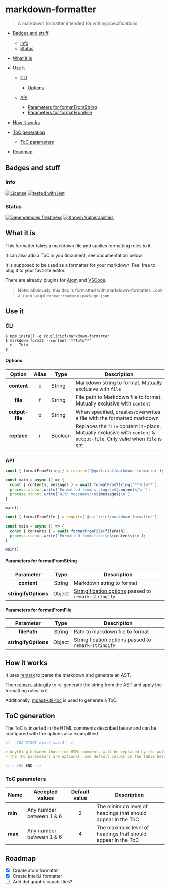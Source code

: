 # markdown-formatter

> A markdown formatter intended for writing specifications

<!-- TOC START min:2 max: 4 -->

* [Badges and stuff](#badges-and-stuff)

  * [Info](#info)
  * [Status](#status)

* [What it is](#what-it-is)

* [Use it](#use-it)

  * [CLI](#cli)

    * [Options](#options)

  * [API](#api)

    * [Parameters for formatFromString](#parameters-for-formatfromstring)
    * [Parameters for formatFromFile](#parameters-for-formatfromfile)

* [How it works](#how-it-works)

* [ToC generation](#toc-generation)

  * [ToC parameters](#toc-parameters)

* [Roadmap](#roadmap)

<!-- TOC END -->

## Badges and stuff

### Info

[![License](https://img.shields.io/badge/License-Apache%202.0-blue.svg)](https://opensource.org/licenses/Apache-2.0)
[![tested with jest](https://img.shields.io/badge/tested_with-jest-99424f.svg)](https://github.com/facebook/jest)

### Status

[![Dependencies freshness](https://img.shields.io/depfu/quilicicf/markdown-formatter)](https://depfu.com/repos/github/quilicicf/markdown-formatter)
[![Known Vulnerabilities](https://snyk.io/test/github/quilicicf/markdown-formatter/badge.svg)](https://snyk.io/test/github/quilicicf/markdown-formatter)

## What it is

This formatter takes a markdown file and applies formatting rules to it.

It can also add a ToC in you document, see documentation below.

It is supposed to be used as a formatter for your markdown. Feel free to plug it to your favorite editor.

There are already plugins for [Atom](https://atom.io/packages/markdown-spec-formatter) and [VSCode](https://marketplace.visualstudio.com/items?itemName=quilicicf.markdown-spec-formatter).

> Note: obviously, this doc is formatted with markdown-formatter. Look at npm script `format:readme` in `package.json`.

## Use it

### CLI

```shell
$ npm install -g @quilicicf/markdown-formatter
$ markdown-format --content '**Toto**'
  > __Toto__
$
```

#### Options

|      Option     | Alias | Type    | Description                                                                                                            |
| :-------------: | :---: | ------- | ---------------------------------------------------------------------------------------------------------------------- |
|   __content__   |   c   | String  | Markdown string to format. Mutually exclusive with `file`                                                              |
|     __file__    |   f   | String  | File path to Markdown file to format. Mutually exclusive with `content`                                                |
| __output-file__ |   o   | String  | When specified, creates/overwrites a file with the formatted markdown                                                  |
|   __replace__   |   r   | Boolean | Replaces the `file` content in-place. Mutually exclusive with `content` & `output-file`. Only valid when `file` is set |

### API

```js
const { formatFromString } = require('@quilicicf/markdown-formatter');

const main = async () => {
  const { contents, messages } = await formatFromString('**Toto**');
  process.stdout.write(`Formatted from string:\n${contents}\n`);
  process.stdout.write(`With messages:\n${messages}\n`);
}

main();
```

```js
const { formatFromFile } = require('@quilicicf/markdown-formatter');

const main = async () => {
  const { contents } = await formatFromFile(filePath);
  process.stdout.write(`Formatted from file:\n${contents}\n`);
}

main();
```

#### Parameters for formatFromString

|       Parameter      |  Type  | Description                                                                                                                          |
| :------------------: | :----: | ------------------------------------------------------------------------------------------------------------------------------------ |
|      __content__     | String | Markdown string to format                                                                                                            |
| __stringifyOptions__ | Object | [Stringification options](https://github.com/remarkjs/remark/tree/master/packages/remark-stringify#api) passed to `remark-stringify` |

#### Parameters for formatFromFile

|       Parameter      |  Type  | Description                                                                                                                          |
| :------------------: | :----: | ------------------------------------------------------------------------------------------------------------------------------------ |
|     __filePath__     | String | Path to markdown file to format                                                                                                      |
| __stringifyOptions__ | Object | [Stringification options](https://github.com/remarkjs/remark/tree/master/packages/remark-stringify#api) passed to `remark-stringify` |

## How it works

It uses [remark](https://www.npmjs.com/package/remark) to parse the markdown and generate an AST.

Then [remark-stringify](https://www.npmjs.com/package/remark-stringify) to re-generate the string from the AST and apply the formatting rules to it.

Additionally, [mdast-util-toc](https://www.npmjs.com/package/mdast-util-toc) is used to generate a ToC.

## ToC generation

The ToC is inserted in the HTML comments described below and can be configured with the options also examplified.

```markdown
<!-- TOC START min:2 max:4 -->

> Anything between those two HTML comments will be replaced by the auto-generated ToC.
> The TOC parameters are optional, see default values in the table below

<!-- TOC END -->
```

### ToC parameters

| Name    | Accepted values          | Default value | Description                                                 |
| ------- | ------------------------ | :-----------: | ----------------------------------------------------------- |
| __min__ | Any number between 1 & 6 |       2       | The minimum level of headings that should appear in the ToC |
| __max__ | Any number between 1 & 6 |       4       | The maximum level of headings that should appear in the ToC |

## Roadmap

* [x] Create atom formatter
* [x] Create IntelliJ formatter
* [ ] Add dot graphs capabilities?
